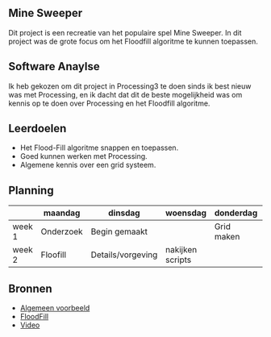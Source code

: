 ## Mine Sweeper
Dit project is een recreatie van het populaire spel Mine Sweeper. In dit project was de grote focus om het Floodfill algoritme te kunnen toepassen.

## Software Anaylse 
Ik heb gekozen om dit project in Processing3 te doen sinds ik best nieuw was met Processing, en ik dacht dat dit de beste mogelijkheid was om kennis op te doen over Processing en het Floodfill algoritme.

## Leerdoelen 
- Het Flood-Fill algoritme snappen en toepassen.
- Goed kunnen werken met Processing.
- Algemene kennis over een grid systeem.

## Planning 
| | maandag | dinsdag | woensdag | donderdag | vrijdag |
| --- | --- | --- | --- | --- | --- |
|week 1 |Onderzoek|Begin gemaakt||Grid maken|| 
|week 2 |Floofill|Details/vorgeving|nakijken scripts|||

## Bronnen
- [Algemeen voorbeeld](https://www.openprocessing.org/sketch/294821)
- [FloodFill](https://en.wikipedia.org/wiki/Flood_fill)
- [Video](https://www.youtube.com/watch?v=LFU5ZlrR21E)
